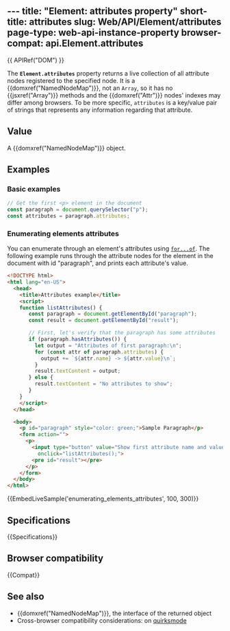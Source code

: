 ---<!doctype html>
title: "Element: attributes property"
short-title: attributes
slug: Web/API/Element/attributes
page-type: web-api-instance-property
browser-compat: api.Element.attributes
---

{{ APIRef("DOM") }}

The **`Element.attributes`** property returns a live collection
of all attribute nodes registered to the specified node. It is a
{{domxref("NamedNodeMap")}}, not an `Array`, so it has no {{jsxref("Array")}}
methods and the {{domxref("Attr")}} nodes' indexes may differ among browsers. To be more
specific, `attributes` is a key/value pair of strings that represents any
information regarding that attribute.

## Value

A {{domxref("NamedNodeMap")}} object.

## Examples

### Basic examples

```js
// Get the first <p> element in the document
const paragraph = document.querySelector("p");
const attributes = paragraph.attributes;
```

### Enumerating elements attributes

You can enumerate through an element's attributes using [`for...of`](/en-US/docs/Web/JavaScript/Reference/Statements/for...of).
The following example runs through the attribute nodes for the element in the document
with id "paragraph", and prints each attribute's value.

```html
<!DOCTYPE html>
<html lang="en-US">
  <head>
    <title>Attributes example</title>
    <script>
    function listAttributes() {
       const paragraph = document.getElementById("paragraph");
       const result = document.getElementById("result");

       // First, let's verify that the paragraph has some attributes
       if (paragraph.hasAttributes()) {
         let output = "Attributes of first paragraph:\n";
         for (const attr of paragraph.attributes) {
           output += `${attr.name} -> ${attr.value}\n`;
         }
         result.textContent = output;
       } else {
         result.textContent = "No attributes to show";
       }
    }
    </script>
  </head>

  <body>
    <p id="paragraph" style="color: green;">Sample Paragraph</p>
    <form action="">
      <p>
        <input type="button" value="Show first attribute name and value"
          onclick="listAttributes();">
        <pre id="result"></pre>
      </p>
    </form>
  </body>
</html>
```

{{EmbedLiveSample('enumerating_elements_attributes', 100, 300)}}

## Specifications

{{Specifications}}

## Browser compatibility

{{Compat}}

## See also

- {{domxref("NamedNodeMap")}}, the interface of the returned object
- Cross-browser compatibility considerations: on [quirksmode](https://quirksmode.org/dom/core/#attributes)
